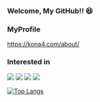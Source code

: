 ### Welcome, My GitHub!! 😆

### MyProfile
https://kona4.com/about/

### Interested in

![](https://img.shields.io/badge/-TypeScript-F9DC3E.svg?logo=typescript&style=for-the-badge)
![](https://img.shields.io/badge/Go-994599.svg?logo=go&style=for-the-badge)
![](https://img.shields.io/badge/-Unity-1389FD.svg?logo=unity&style=for-the-badge)
![](https://img.shields.io/badge/PHP-444.svg?logo=php&style=for-the-badge)

[![Top Langs](https://github-readme-stats.vercel.app/api/top-langs/?username=kngy0306&layout=compact&theme=onedark)](https://github.com/kngy0306/github-readme-stats)
